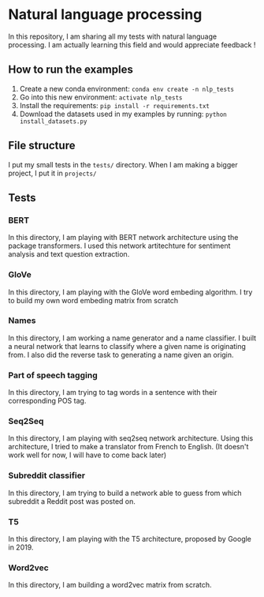 # Natural language processing

In this repository, I am sharing all my tests with natural language processing. I am actually learning this field and would appreciate feedback !

## How to run the examples
1. Create a new conda environment: `conda env create -n nlp_tests`
1. Go into this new environment: `activate nlp_tests`
1. Install the requirements: `pip install -r requirements.txt`
1. Download the datasets used in my examples by running: `python install_datasets.py`

## File structure
I put my small tests in the `tests/` directory. When I am making a bigger project, I put it in `projects/`

## Tests

### BERT
In this directory, I am playing with BERT network architecture using the package transformers. I used this network artitechture for sentiment analysis and text question extraction.

### GloVe
In this directory, I am playing with the GloVe word embeding algorithm. I try to build my own word embeding matrix from scratch

### Names
In this directory, I am working a name generator and a name classifier. I built a neural network that learns to classify where a given name is originating from. I also did the reverse task to generating a name given an origin.

### Part of speech tagging
In this directory, I am trying to tag words in a sentence with their corresponding POS tag.

### Seq2Seq
In this directory, I am playing with seq2seq network architecture. Using this architecture, I tried to make a translator from French to English. (It doesn't work well for now, I will have to come back later)

### Subreddit classifier
In this directory, I am trying to build a network able to guess from which subreddit a Reddit post was posted on.

### T5
In this directory, I am playing with the T5 architecture, proposed by Google in 2019.

### Word2vec
In this directory, I am building a word2vec matrix from scratch.
